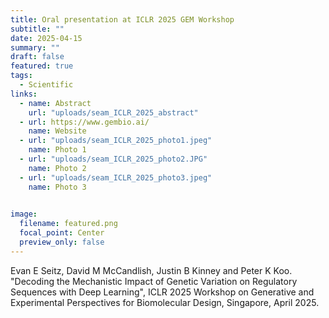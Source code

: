 ```yaml
---
title: Oral presentation at ICLR 2025 GEM Workshop
subtitle: ""
date: 2025-04-15
summary: ""
draft: false
featured: true
tags:
  - Scientific
links:
  - name: Abstract
    url: "uploads/seam_ICLR_2025_abstract"
  - url: https://www.gembio.ai/
    name: Website
  - url: "uploads/seam_ICLR_2025_photo1.jpeg"
    name: Photo 1
  - url: "uploads/seam_ICLR_2025_photo2.JPG"
    name: Photo 2
  - url: "uploads/seam_ICLR_2025_photo3.jpeg"
    name: Photo 3

    
image:
  filename: featured.png
  focal_point: Center
  preview_only: false
---
```


Evan E Seitz, David M McCandlish, Justin B Kinney and Peter K Koo. "Decoding the Mechanistic Impact of Genetic Variation on Regulatory Sequences with Deep Learning", ICLR 2025 Workshop on Generative and Experimental Perspectives for Biomolecular Design, Singapore, April 2025.
